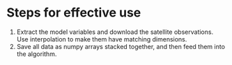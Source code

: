 # Steps for effective use
1. Extract the model variables and download the satellite observations. Use interpolation to make them have matching dimensions. 
2. Save all data as numpy arrays stacked together, and then feed them into the algorithm.
